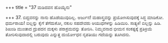 +++
title = "37 ಮಡಿದವನ ಹೊಯ್ಯೆನು"

+++
37. ಬಿದ್ದವನನ್ನು ನಾನು ಹೊಡೆಯುವುದಿಲ್ಲ. ಅರ್ಜುನ! ಮಹಾಸ್ತ್ರವನ್ನು ಪ್ರಯೋಗಿಸುವುದಕ್ಕೆ ಸಿದ್ಧ ಮಾಡಿಕೋ. ಧರ್ಮರಾಯ! ಬಿಲ್ಲನ್ನು ಕೈಗೆ ತೆಗೆದುಕೋ, ನಕುಲ ಸಹದೇವರು ಆಯುಧಗಳನ್ನು ಹಿಡಿಯಿರಿ. ಸಾತ್ಯಕಿ! ಬಿಲ್ಲನ್ನು ಹಿಡಿ. ಶಿಖಂಡಿ ಮುಂತಾದ ದ್ರುಪದನ ಮಕ್ಕಳು ಪರಾಕ್ರಮವನ್ನು ತೋರಿಸಿ. ನಿಮ್ಮವನಾದ ಭೀಮನ ಸಂಕಷ್ಟಕ್ಕೆ ಪ್ರತಿಕ್ರಿಯೆ ತೋರಿಸುವುದಾದಲ್ಲಿ  ಬರುವುದು ಎನ್ನುತ್ತ ದುರ್ಯೋಧನ ನೃಪತಿಯು ಗದೆಯನ್ನು ತೂಗಿದನು.